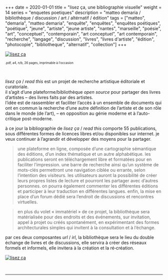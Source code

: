 +++
date = 2020-01-01
title = "lisez ça, une bibliographie visuelle"
weight = 14
series = "enquetes poetiques"
description = "matteo demaria / bibliothèque / discussion / art / altérnatif / édition"
tags = ["matteo", "demaria", "matteo demaria", "enquête", "enquêtes", "enquêtes poétiques", "poétique", "jeune", "artiste", "jeune artiste", "nantes", "marseille", "poésie", "art", "conceptuel", "contemporain", "art conceptuel", "art contemporain", "recherche", "langage", "discussion", "livres", "livres d'artiste", "édition", "photocopie", "bibliotheque", "alternatif", "collection"]
+++

[![lisez ça](/images/lisez_ca_biblio/visual_biblio_cover.gif)](/pdfs/lisez_ca_biblio/lisez_ca_biblio_02_21.pdf)

<sup><sup> .pdf, a4, n/b, 26 pages, imprimable à l'occasion</sup></sup>   

<br/>

*lisez ça* / *read this* est un projet de recherche artistique éditoriale et curatoriale. </br>
il s’agit d’une plateforme/bibliothèque *open source* pour partager des livres d’artistes – des livres faits par des artistes.  </br>
l’idée est de rassembler et faciliter l’accès à un ensemble de documents qui ont en commun la recherche d’une autre définition de l’artiste et de son rôle dans le monde (de l’art), – en opposition au génie moderne et à l’auto-critique post-moderne. </br>

à ce jour la bibliographie de *lisez ça* / *read this* comporte 55 publications, sous différentes formes de licences libres et/ou disponibles sur internet. je veux continuer à l’agrandir et développer des moyens pour la partager. </br>

> une plateforme en ligne, composée d’une cartographie sémantique des éditions, d’un index thématique et un autre alphabétique. les publications seront en téléchargement libre et formatées pour en faciliter l’impression. une barre de recherche ainsi qu’un système de mots-clés permettront une navigation ciblée ou errante, selon l’intention des visiteurs. les utilisateurs auront la possibilité de créer leurs propres listes de lecture et pourront les partager avec d’autres personnes. on pourra également commenter les différentes éditions et participer à leur traduction en différentes langues. enfin, la mise en place d’un forum dédié sera l’endroit de discussions et rencontres virtuelles. </br>

> en plus du volet « immatériel » de ce projet, la bibliothèque sera matérialisée pour des endroits et des événements, sur invitation, appel à projet ou créés spontanément, en expérimentant des formes architecturales simples qui invitent à la consultation et à l’échange. </br>

par ces deux composantes *url* / *irl*, la bibliothèque sera le lieu du double échange de livres et de discussions, elle servira à créer des réseaux formels et informels, elle invitera à la création et la ré‑création. </br>

[![lisez ça](/images/lisez_ca_biblio/visual_biblio_schema.gif)](/images/lisez_ca_biblio/visual_biblio_schema.gif) 

<br/>
<hr>

